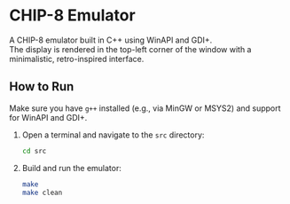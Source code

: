 # CHIP-8 Emulator

A CHIP-8 emulator built in C++ using WinAPI and GDI+.  
The display is rendered in the top-left corner of the window with a minimalistic, retro-inspired interface.

## How to Run

Make sure you have `g++` installed (e.g., via MinGW or MSYS2) and support for WinAPI and GDI+.

1. Open a terminal and navigate to the `src` directory:
   ```bash
   cd src

2. Build and run the emulator:
    ```bash
    make
    make clean